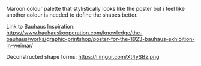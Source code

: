 Maroon colour palette that stylistically looks like the poster but i feel like another colour is needed to define the shapes better.

Link to Bauhaus Inspiration:
https://www.bauhauskooperation.com/knowledge/the-bauhaus/works/graphic-printshop/poster-for-the-1923-bauhaus-exhibition-in-weimar/

Deconstructed shape forms:
https://i.imgur.com/Xt4ySBz.png
